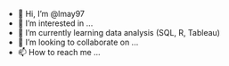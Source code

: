 - 👋 Hi, I’m @lmay97
- 👀 I’m interested in ...
- 🌱 I’m currently learning data analysis (SQL, R, Tableau)
- 💞️ I’m looking to collaborate on ...
- 📫 How to reach me ...

<!---
lmay97/lmay97 is a ✨ special ✨ repository because its `README.md` (this file) appears on your GitHub profile.
You can click the Preview link to take a look at your changes.
--->

